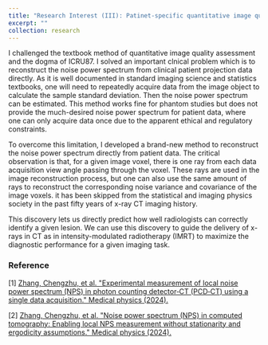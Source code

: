 ```yaml
---
title: "Research Interest (III): Patinet-specific quantitative image quality assessment"
excerpt: ""
collection: research
---
```




I challenged the textbook method of quantitative image quality assessment and the dogma of ICRU87. I solved an important clnical problem which is to reconstruct the noise power spectrum from clinical patient projection data directly. As it is well documented in standard imaging science and statistics textbooks, one will need to repeatedly acquire data from the image object to calculate the sample standard deviation. Then the noise power spectrum can be estimated. This method works fine for phantom studies but does not provide the much-desired noise power spectrum for patient data, where one can only acquire data once due to the apparent ethical and regulatory constraints.

To overcome this limitation, I developed a brand-new method to reconstruct the noise power spectrum directly from patient data. The critical observation is that, for a given image voxel, there is one ray from each data acquisition view angle passing through the voxel. These rays are used in the image reconstruction process, but one can also use the same amount of rays to reconstruct the corresponding noise variance and covariance of the image voxels. it has been skipped from the statistical and imaging physics society in the past fifty years of x-ray CT imaging history. 

This discovery lets us directly predict how well radiologists can correctly identify a given lesion. We can use this discovery to guide the delivery of x-rays in CT as in intensity-modulated radiotherapy (IMRT) to maximize the diagnostic performance for a given imaging task.

### Reference
[1] [Zhang, Chengzhu, et al. "Experimental measurement of local noise power spectrum (NPS) in photon counting detector‐CT (PCD‐CT) using a single data acquisition." Medical physics (2024).](/_publication/2024-SingleNPS-4.md)

[2] [Zhang, Chengzhu, et al. "Noise power spectrum (NPS) in computed tomography: Enabling local NPS measurement without stationarity and ergodicity assumptions." Medical physics (2024).](/_publication/2024-LocalNPS-5.md)